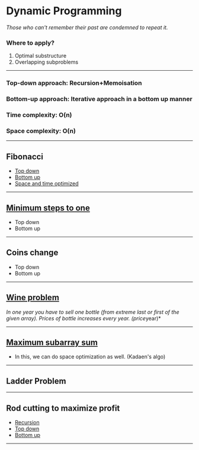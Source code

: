 # Dynamic Programming
*Those who  can't remember their past are condemned to repeat it.*

### Where to apply?
 1. Optimal substructure
 2. Overlapping subproblems

<hr/> 

### Top-down approach: Recursion+Memoisation
### Bottom-up approach: Iterative approach in a bottom up manner

### Time complexity: O(n)
### Space complexity: O(n)

<hr/>

## Fibonacci
 * <a href="https://github.com/sanya2508/Dynamic-Programming/blob/master/01-fib.cpp">Top down</a>
 * <a href="https://github.com/sanya2508/Dynamic-Programming/blob/master/02-fib%20bottom%20up.cpp">Bottom up</a>
 * <a href="https://github.com/sanya2508/Dynamic-Programming/blob/master/fib%20space%20and%20time%20optimized.cpp">Space and time optimized

<hr/>

## <a href="https://github.com/sanya2508/Dynamic-Programming/blob/master/03-%20reduce%20number%20to%20one%20in%20min%20steps.cpp">Minimum steps to one</a>
 * Top down
 * Bottom up

<hr/>

## Coins change
 * Top down
 * Bottom up

<hr/>

## <a href="https://github.com/sanya2508/Dynamic-Programming/blob/master/wine%20problem.cpp">Wine problem</a>
*In one year you have to sell one bottle (from extreme last or first of the given array). Prices of bottle increases every year. (price*year)*

<hr/>

## <a href="https://github.com/sanya2508/Dynamic-Programming/tree/master">Maximum subarray sum</a>
 * In this, we can do space optimization as well. (Kadaen's algo)

<hr/>

## Ladder Problem





<hr/>

## Rod cutting to maximize profit
 * <a href="https://github.com/sanya2508/Dynamic-Programming/blob/master/06-%20rod%20cutting%20(recursion).cpp">Recursion</a>
 * <a href="https://github.com/sanya2508/Dynamic-Programming/blob/master/06-%20rod%20cutting%20(memoization).cpp">Top down</a>
 * <a href="https://github.com/sanya2508/Dynamic-Programming/blob/master/06-%20rod%20cutting%20(bottom%20up%20dp).cpp">Bottom up</a>

<hr/>


## 
